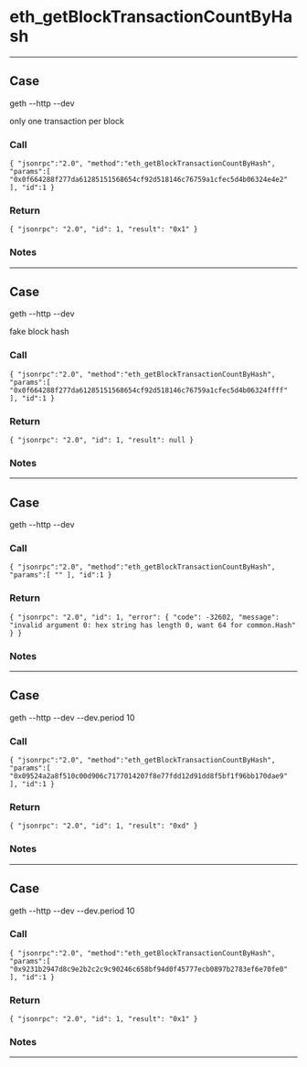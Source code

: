 # eth_getBlockTransactionCountByHash
---
## Case
  
geth --http --dev

only one transaction per block
  
### Call

``
{
	"jsonrpc":"2.0",
	"method":"eth_getBlockTransactionCountByHash",
	"params":[
		"0x0f664288f277da61285151568654cf92d518146c76759a1cfec5d4b06324e4e2"
	],
	"id":1
}
`` 

### Return

``
{
    "jsonrpc": "2.0",
    "id": 1,
    "result": "0x1"
}
``

### Notes

 
 
---
## Case

geth --http --dev

fake block hash
  
### Call

``
{
	"jsonrpc":"2.0",
	"method":"eth_getBlockTransactionCountByHash",
	"params":[
		"0x0f664288f277da61285151568654cf92d518146c76759a1cfec5d4b06324ffff"
	],
	"id":1
}
`` 

### Return

``
{
    "jsonrpc": "2.0",
    "id": 1,
    "result": null
}
``

### Notes

 
 
---
## Case

geth --http --dev


  
### Call

``
{
	"jsonrpc":"2.0",
	"method":"eth_getBlockTransactionCountByHash",
	"params":[
		""
	],
	"id":1
}
`` 

### Return

``
{
    "jsonrpc": "2.0",
    "id": 1,
    "error": {
        "code": -32602,
        "message": "invalid argument 0: hex string has length 0, want 64 for common.Hash"
    }
}
``

### Notes

 
 
---
## Case

geth --http --dev --dev.period 10  
  
### Call

``
{
	"jsonrpc":"2.0",
	"method":"eth_getBlockTransactionCountByHash",
	"params":[
		"0x09524a2a8f510c00d906c7177014207f8e77fdd12d91dd8f5bf1f96bb170dae9"
	],
	"id":1
}
`` 

### Return

``
{
    "jsonrpc": "2.0",
    "id": 1,
    "result": "0xd"
}
``

### Notes

 
 
---
## Case

geth --http --dev --dev.period 10 
  
### Call

``
{
	"jsonrpc":"2.0",
	"method":"eth_getBlockTransactionCountByHash",
	"params":[
		"0x9231b2947d8c9e2b2c2c9c90246c658bf94d0f45777ecb0897b2783ef6e70fe0"
	],
	"id":1
}
`` 

### Return

``
{
    "jsonrpc": "2.0",
    "id": 1,
    "result": "0x1"
}
``

### Notes

 
 
---

  
  
